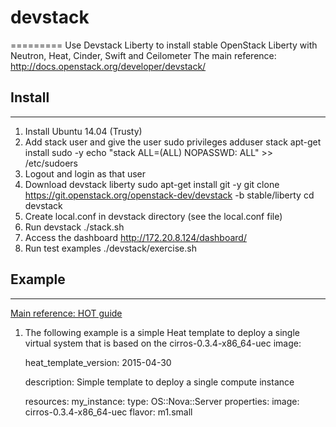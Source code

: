 # devstack
=========
Use Devstack Liberty to install stable OpenStack Liberty with Neutron, Heat, Cinder, Swift and Ceilometer
The main reference: http://docs.openstack.org/developer/devstack/

## Install
-----------
1. Install Ubuntu 14.04 (Trusty)
2. Add stack user and give the user sudo privileges
  adduser stack
  apt-get install sudo -y
  echo "stack ALL=(ALL) NOPASSWD: ALL" >> /etc/sudoers
3. Logout and login as that user
4. Download devstack liberty
  sudo apt-get install git -y
  git clone https://git.openstack.org/openstack-dev/devstack -b stable/liberty
  cd devstack
5. Create local.conf in devstack directory (see the local.conf file)
6. Run devstack
  ./stack.sh
7. Access the dashboard
  http://172.20.8.124/dashboard/
8. Run test examples
  ./devstack/exercise.sh

## Example
-----------
[Main reference: HOT guide](http://docs.openstack.org/developer/heat/template_guide/hot_guide.html)<br>
1. The following example is a simple Heat template to deploy a single virtual system that is based on the cirros-0.3.4-x86_64-uec image:<br>

    heat_template_version: 2015-04-30 

    description: Simple template to deploy a single compute instance

    resources:
    my_instance:
      type: OS::Nova::Server
      properties:
        image: cirros-0.3.4-x86_64-uec
        flavor: m1.small
